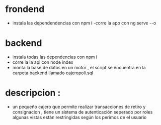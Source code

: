 # frondend 
- instala las dependendencias con npm i 
-corre la app con ng serve --o

# backend 
- instala todas las dependencias con npm i
- corre la la api con node index 
- monta la base de datos en un motor , el script se encuentra en la carpeta backend llamado cajeropoli.sql

# descripcion :
- un pequeño cajero que permite realizar transacciones de retiro y consignacion , tiene un sistema de autenticación seperado por roles algunas vistas están restringidas según los perimos de el usuario 
